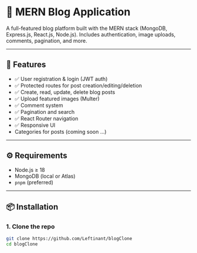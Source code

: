 # 📝 MERN Blog Application

A full-featured blog platform built with the MERN stack (MongoDB, Express.js, React.js, Node.js). Includes authentication, image uploads, comments, pagination, and more.

---

## 🚀 Features

- ✅ User registration & login (JWT auth)
- ✅ Protected routes for post creation/editing/deletion
- ✅ Create, read, update, delete blog posts
- ✅ Upload featured images (Multer)
- ✅ Comment system
- ✅ Pagination and search
- ✅ React Router navigation
- ✅ Responsive UI
- Categories for posts (coming soon ...)

---

## ⚙️ Requirements

- Node.js ≥ 18
- MongoDB (local or Atlas)
- `pnpm` (preferred)

---

## 📦 Installation

### 1. Clone the repo

```bash
git clone https://github.com/Leftinant/blogClone
cd blogClone


```
